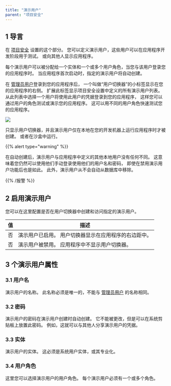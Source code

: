 ```yaml
---
title: "演示用户"
parent: "项目安全"
---
```


## 1 导言

在 [项目安全](project-security) 设置的这个部分。 您可以定义演示用户，这些用户可以在应用程序开发阶段用于测试。 或向其他人显示应用程序。

每个演示用户可以被分配给一个实体和一个或多个用户角色，当您与该用户登录您的应用程序时。 当应用程序首次启动时，指定的演示用户将自动创建。

在 [管理员用户](administrator)登录到您的应用程序后， 一个叫做“用户切换器”的小标签显示在您的应用程序的右侧。 扩展此标签显示项目安全设置中定义的所有演示用户列表。 从此列表中选择一个用户将使用此用户的凭据登录到您的应用程序， 这样您可以通过用户的角色测试或演示您的应用程序。 这可以用不同的用户角色快速测试您的应用程序。

![](attachments/16713956/16844040.png)

只显示用户切换器，并且演示用户仅在本地在您的开发机器上运行应用程序时才被创建。 或者在沙盒中运行。

{{% alert type="warning" %}}

在自动创建后，演示用户与应用程序中定义的其他本地用户没有任何不同。 这意味着您仍然可以使用他们手动登录使用他们的用户名和密码， 即使在禁用演示用户功能后也是如此。 此外，演示用户从不会自动从数据库中移除。

{{% /报警 %}}

## 2 启用演示用户

您可以在这里配置是否在用户切换器中创建和访问指定的演示用户。

| 值 | 描述                          |
| - | --------------------------- |
| 否 | 演示用户已启用。 用户切换器显示在应用程序的右边距中。 |
| 否 | 演示用户被禁用。 应用程序中不显示用户切换器。     |

## 3 个演示用户属性

### 3.1 用户名

演示用户的名称。 此名称必须是唯一的，不能与 [管理员用户](administrator) 的名称相同。

### 3.2 密码

演示用户的密码在演示用户创建时自动创建。 它不能被更改，但是可以在系统剪贴板上放置此密码。 例如，这就可以与其他人分享演示用户的凭据。

### 3.3 实体

演示用户的实体。 这必须是系统用户实体，或其专业化。

### 3.4 用户角色

这里您可以选择演示用户的用户角色。 每个演示用户必须有一个或多个角色。
